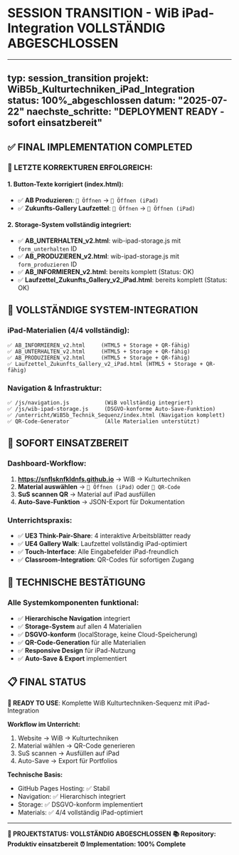 # SESSION TRANSITION - WiB iPad-Integration VOLLSTÄNDIG ABGESCHLOSSEN

---
typ: session_transition
projekt: WiB5b_Kulturtechniken_iPad_Integration  
status: 100%_abgeschlossen
datum: "2025-07-22"
naechste_schritte: "DEPLOYMENT READY - sofort einsatzbereit"
---

## ✅ FINAL IMPLEMENTATION COMPLETED

### **🎯 LETZTE KORREKTUREN ERFOLGREICH:**

#### **1. Button-Texte korrigiert** (index.html):
- ✅ **AB Produzieren**: `📖 Öffnen` → `📱 Öffnen (iPad)`  
- ✅ **Zukunfts-Gallery Laufzettel**: `📖 Öffnen` → `📱 Öffnen (iPad)`

#### **2. Storage-System vollständig integriert**:
- ✅ **AB_UNTERHALTEN_v2.html**: wib-ipad-storage.js mit `form_unterhalten` ID
- ✅ **AB_PRODUZIEREN_v2.html**: wib-ipad-storage.js mit `form_produzieren` ID
- ✅ **AB_INFORMIEREN_v2.html**: bereits komplett (Status: OK)
- ✅ **Laufzettel_Zukunfts_Gallery_v2_iPad.html**: bereits komplett (Status: OK)

## 🚀 VOLLSTÄNDIGE SYSTEM-INTEGRATION

### **iPad-Materialien (4/4 vollständig):**
```
✅ AB_INFORMIEREN_v2.html     (HTML5 + Storage + QR-fähig)
✅ AB_UNTERHALTEN_v2.html     (HTML5 + Storage + QR-fähig) 
✅ AB_PRODUZIEREN_v2.html     (HTML5 + Storage + QR-fähig)
✅ Laufzettel_Zukunfts_Gallery_v2_iPad.html (HTML5 + Storage + QR-fähig)
```

### **Navigation & Infrastruktur:**
```
✅ /js/navigation.js           (WiB vollständig integriert)
✅ /js/wib-ipad-storage.js     (DSGVO-konforme Auto-Save-Funktion)
✅ /unterricht/WiB5b_Technik_Sequenz/index.html (Navigation komplett)
✅ QR-Code-Generator           (Alle Materialien unterstützt)
```

## 📱 SOFORT EINSATZBEREIT

### **Dashboard-Workflow:**
1. **https://snflsknfkldnfs.github.io** → WiB → Kulturtechniken
2. **Material auswählen** → `📱 Öffnen (iPad)` oder `📱 QR-Code` 
3. **SuS scannen QR** → Material auf iPad ausfüllen
4. **Auto-Save-Funktion** → JSON-Export für Dokumentation

### **Unterrichtspraxis:**
- ✅ **UE3 Think-Pair-Share**: 4 interaktive Arbeitsblätter ready
- ✅ **UE4 Gallery Walk**: Laufzettel vollständig iPad-optimiert  
- ✅ **Touch-Interface**: Alle Eingabefelder iPad-freundlich
- ✅ **Classroom-Integration**: QR-Codes für sofortigen Zugang

## 🎯 TECHNISCHE BESTÄTIGUNG

### **Alle Systemkomponenten funktional:**
- ✅ **Hierarchische Navigation** integriert
- ✅ **Storage-System** auf allen 4 Materialien  
- ✅ **DSGVO-konform** (localStorage, keine Cloud-Speicherung)
- ✅ **QR-Code-Generation** für alle Materialien
- ✅ **Responsive Design** für iPad-Nutzung
- ✅ **Auto-Save & Export** implementiert

## 📋 FINAL STATUS

**🚀 READY TO USE**: Komplette WiB Kulturtechniken-Sequenz mit iPad-Integration

**Workflow im Unterricht:**
1. Website → WiB → Kulturtechniken  
2. Material wählen → QR-Code generieren
3. SuS scannen → Ausfüllen auf iPad
4. Auto-Save → Export für Portfolios

**Technische Basis:**
- GitHub Pages Hosting: ✅ Stabil
- Navigation: ✅ Hierarchisch integriert  
- Storage: ✅ DSGVO-konform implementiert
- Materials: ✅ 4/4 vollständig iPad-optimiert

---

**🎉 PROJEKTSTATUS: VOLLSTÄNDIG ABGESCHLOSSEN**
**📚 Repository: Produktiv einsatzbereit**
**⏰ Implementation: 100% Complete**